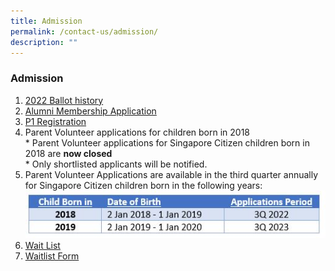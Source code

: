 ```yaml
---
title: Admission
permalink: /contact-us/admission/
description: ""
---
```

### Admission


1.  [2022 Ballot history](https://peichunpublic.moe.edu.sg/wp-content/uploads/2022/04/2022-Ballot-history.pdf)
2.  [Alumni Membership Application](https://peichunpublic.moe.edu.sg/wp-content/uploads/2020/11/Membership-Application-Form-12nov2020.pdf)
3.  [P1 Registration](http://to%20https//www.moe.gov.sg/primary/p1-registration)
4.  Parent Volunteer applications for children born in 2018  
    \* Parent Volunteer applications for Singapore Citizen children born in 2018 are **now closed**  
    \* Only shortlisted applicants will be notified. 
5.  Parent Volunteer Applications are available in the third quarter annually for Singapore Citizen children born in the following years:  
    ![](/images/admission.jpg)
6.  [Wait List](https://peichunpublic.moe.edu.sg/wp-content/uploads/2016/12/Wait-List.docx)
7.  [Waitlist Form](https://peichunpublic.moe.edu.sg/wp-content/uploads/2019/03/Waitlist-Form-28Mar2019.pdf)